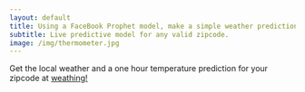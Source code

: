```yaml
---
layout: default
title: Using a FaceBook Prophet model, make a simple weather prediction web-app.
subtitle: Live predictive model for any valid zipcode.
image: /img/thermometer.jpg
---
```

Get the local weather and a one hour temperature prediction for your zipcode at [weathing!](weathing.herokuapp.com)